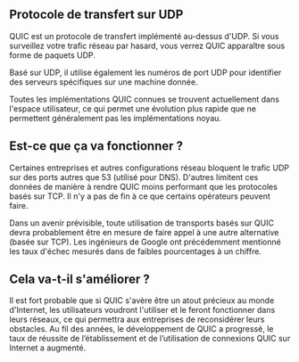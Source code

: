## Protocole de transfert sur UDP

QUIC est un protocole de transfert implémenté au-dessus d'UDP. Si vous surveillez
votre trafic réseau par hasard, vous verrez QUIC apparaître sous forme de paquets
UDP.

Basé sur UDP, il utilise également les numéros de port UDP pour identifier des
serveurs spécifiques sur une machine donnée.

Toutes les implémentations QUIC connues se trouvent actuellement dans l'espace
utilisateur, ce qui permet une évolution plus rapide que ne permettent
généralement pas les implémentations noyau.

## Est-ce que ça va fonctionner ?

Certaines entreprises et autres configurations réseau bloquent le trafic UDP sur
des ports autres que 53 (utilisé pour DNS). D'autres limitent ces données de
manière à rendre QUIC moins performant que les protocoles basés sur TCP. Il n'y a
pas de fin à ce que certains opérateurs peuvent faire.

Dans un avenir prévisible, toute utilisation de transports basés sur QUIC devra
probablement être en mesure de faire appel à une autre alternative (basée sur TCP).
Les ingénieurs de Google ont précédemment mentionné les taux d'échec mesurés dans
de faibles pourcentages à un chiffre.

## Cela va-t-il s'améliorer ?

Il est fort probable que si QUIC s'avère être un atout précieux au monde d'Internet,
les utilisateurs voudront l'utiliser et le feront fonctionner dans leurs réseaux, ce
qui permettra aux entreprises de reconsidérer leurs obstacles. Au fil des années, le
développement de QUIC a progressé, le taux de réussite de l’établissement et de
l’utilisation de connexions QUIC sur Internet a augmenté.
